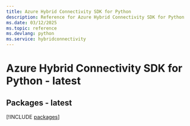 ```yaml
---
title: Azure Hybrid Connectivity SDK for Python
description: Reference for Azure Hybrid Connectivity SDK for Python
ms.date: 03/12/2025
ms.topic: reference
ms.devlang: python
ms.service: hybridconnectivity
---
```

# Azure Hybrid Connectivity SDK for Python - latest
## Packages - latest
[!INCLUDE [packages](hybrid-connectivity-index.md)]
